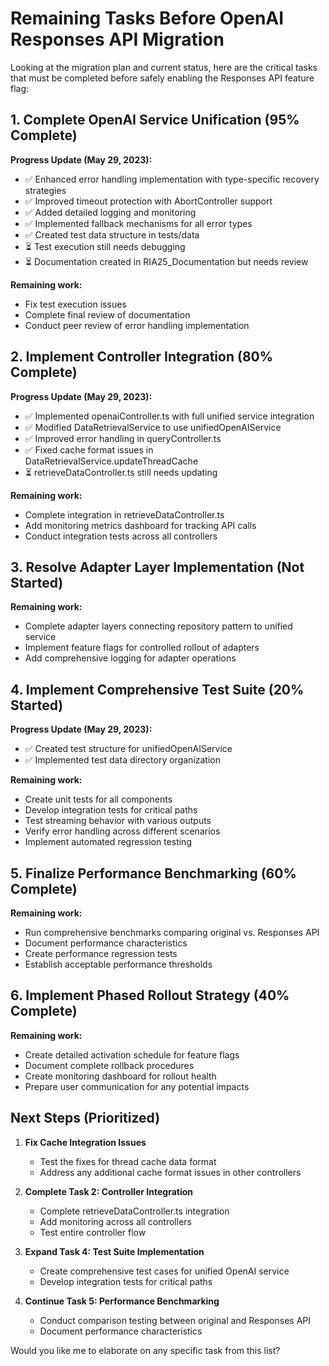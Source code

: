 # Remaining Tasks Before OpenAI Responses API Migration

Looking at the migration plan and current status, here are the critical tasks that must be completed before safely enabling the Responses API feature flag:

## 1. Complete OpenAI Service Unification (95% Complete)

**Progress Update (May 29, 2023):**

- ✅ Enhanced error handling implementation with type-specific recovery strategies
- ✅ Improved timeout protection with AbortController support
- ✅ Added detailed logging and monitoring
- ✅ Implemented fallback mechanisms for all error types
- ✅ Created test data structure in tests/data
- ⏳ Test execution still needs debugging
- ⏳ Documentation created in RIA25_Documentation but needs review

**Remaining work:**

- Fix test execution issues
- Complete final review of documentation
- Conduct peer review of error handling implementation

## 2. Implement Controller Integration (80% Complete)

**Progress Update (May 29, 2023):**

- ✅ Implemented openaiController.ts with full unified service integration
- ✅ Modified DataRetrievalService to use unifiedOpenAIService
- ✅ Improved error handling in queryController.ts
- ✅ Fixed cache format issues in DataRetrievalService.updateThreadCache
- ⏳ retrieveDataController.ts still needs updating

**Remaining work:**

- Complete integration in retrieveDataController.ts
- Add monitoring metrics dashboard for tracking API calls
- Conduct integration tests across all controllers

## 3. Resolve Adapter Layer Implementation (Not Started)

**Remaining work:**

- Complete adapter layers connecting repository pattern to unified service
- Implement feature flags for controlled rollout of adapters
- Add comprehensive logging for adapter operations

## 4. Implement Comprehensive Test Suite (20% Started)

**Progress Update (May 29, 2023):**

- ✅ Created test structure for unifiedOpenAIService
- ✅ Implemented test data directory organization

**Remaining work:**

- Create unit tests for all components
- Develop integration tests for critical paths
- Test streaming behavior with various outputs
- Verify error handling across different scenarios
- Implement automated regression testing

## 5. Finalize Performance Benchmarking (60% Complete)

**Remaining work:**

- Run comprehensive benchmarks comparing original vs. Responses API
- Document performance characteristics
- Create performance regression tests
- Establish acceptable performance thresholds

## 6. Implement Phased Rollout Strategy (40% Complete)

**Remaining work:**

- Create detailed activation schedule for feature flags
- Document complete rollback procedures
- Create monitoring dashboard for rollout health
- Prepare user communication for any potential impacts

## Next Steps (Prioritized)

1. **Fix Cache Integration Issues**

   - Test the fixes for thread cache data format
   - Address any additional cache format issues in other controllers

2. **Complete Task 2: Controller Integration**

   - Complete retrieveDataController.ts integration
   - Add monitoring across all controllers
   - Test entire controller flow

3. **Expand Task 4: Test Suite Implementation**

   - Create comprehensive test cases for unified OpenAI service
   - Develop integration tests for critical paths

4. **Continue Task 5: Performance Benchmarking**
   - Conduct comparison testing between original and Responses API
   - Document performance characteristics

Would you like me to elaborate on any specific task from this list?
